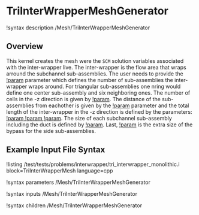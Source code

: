# TriInterWrapperMeshGenerator

!syntax description /Mesh/TriInterWrapperMeshGenerator

## Overview

<!-- -->

This kernel creates the mesh were the `SCM` solution variables associated with the inter-wrapper live. The inter-wrapper is the flow area that wraps arround the subchannel sub-assemblies.
The user needs to provide the [!param](/Mesh/TriInterWrapperMeshGenerator/nrings) parameter which defines the number of sub-assemblies the inter-wrapper wraps around. For triangular sub-assemblies one nring would define
one center sub-assembly and six neighboring ones. The number of cells in the -z direction is given by [!param](/Mesh/TriInterWrapperMeshGenerator/n_cells). The distance of the sub-assemblies from eachother is
given by the [!param](/Mesh/TriInterWrapperMeshGenerator/assembly_pitch) parameter and the total length of the inter-wrapper in the -z direction is defined by the parameters:
[!param](/Mesh/TriInterWrapperMeshGenerator/heated_length),[!param](/Mesh/TriInterWrapperMeshGenerator/unheated_length_entry),[!param](/Mesh/TriInterWrapperMeshGenerator/unheated_length_entry).
The size of each subchannel sub-assembly including the duct is defined by [!param](/Mesh/TriInterWrapperMeshGenerator/flat_to_flat).
Last, [!param](/Mesh/TriInterWrapperMeshGenerator/side_bypass) is the extra size of the bypass for the side sub-assemblies.

## Example Input File Syntax

!listing /test/tests/problems/interwrapper/tri_interwrapper_monolithic.i block=TriInterWrapperMesh language=cpp

!syntax parameters /Mesh/TriInterWrapperMeshGenerator

!syntax inputs /Mesh/TriInterWrapperMeshGenerator

!syntax children /Mesh/TriInterWrapperMeshGenerator
